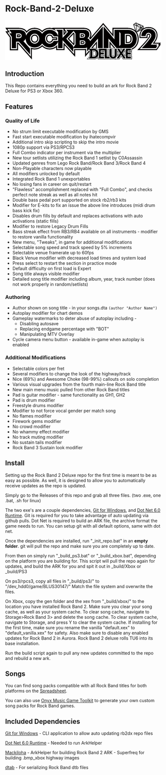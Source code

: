# Rock-Band-2-Deluxe

![Header Image](dependencies/header.png)

## Introduction

This Repo contains everything you need to build an ark for Rock Band 2 Deluxe for PS3 or Xbox 360.

## Features

### Quality of Life
* No strum limit executable modification by GMS
* Fast start executable modification by ihatecompvir
* Additional intro skip scripting to skip the intro movie
* 1080p support via PS3/RPCS3
* Full Combo indicator per instrument via the multiplier
* New tour setlists utilizing the Rock Band 1 setlist by C0Assassin
* Updated genres from Lego Rock Band/Rock Band 3/Rock Band 4
* Non-Playable characters now playable
* All modifiers unlocked by default
* Integrated Rock Band 1 unexportables
* No losing fans in career on quit/restart
* "Flawless" accomplishment replaced with "Full Combo", and checks perfect note streak as well as all notes hit
* Double bass pedal port supported on stock rb2/rb3 kits
* Modifier for E-kits to fix an issue the above line introduces (midi drum bass kick fix)
* Disables drum fills by default and replaces activations with auto activations (static fills)
* Modifier to restore Legacy Drum Fills
* Bass streak effect from RB3/RB4 available on all instruments - modifier to restore vanilla functionality
* New menu, "Tweaks", in game for additional modifications
* Selectable song speed and track speed by 5% increments
* Selectable venue framerate up to 60fps
* Black Venue modifier with decreased load times and system load
* Press select to restart the section in practice mode
* Default difficulty on first load is Expert
* Song title always visible modifier
* Detailed song title modifier including album, year, track number (does not work properly in random/setlists)

### Authoring
* Author shown on song title - in your songs.dta `(author "Author Name")`
* Autoplay modifier for chart demos
* Gameplay watermarks to deter abuse of autoplay including -
    * Disabling autosave
    * Replacing endgame percentage with "BOT"
    * Manipulating MTV Overlay
* Cycle camera menu button - available in-game when autoplay is enabled

### Additional Modifications
* Selectable colors per fret
* Several modifiers to change the look of the highway/track
* Nice (69%) and Awesome Choke (98-99%) callouts on solo completion
* Various visual upgrades from the fourth main-line Rock Band title
* New main menu music pulled from other Rock Band titles
* Pad is guitar modifier - same functionality as GH1, GH2
* Pad is drum modifier
* Freestyle drums modifier
* Modifier to not force vocal gender per match song
* No flames modifier
* Firework gems modifier
* No crowd modifier
* No whammy effect modifier
* No track muting modifier
* No sustain tails modifier
* Rock Band 3 Sustain look modifier

## Install

Setting up the Rock Band 2 Deluxe repo for the first time is meant to be as easy as possible.
As well, it is designed to allow you to automatically receive updates as the repo is updated.

Simply go to the Releases of this repo and grab all three files. (two .exe, one .bat, .sh for linux)

The two exe's are a couple dependencies, [Git for Windows](https://gitforwindows.org/), and [Dot Net 6.0 Runtime](https://dotnet.microsoft.com/en-us/download/dotnet/6.0/runtime).
Git is required for you to take advantage of auto updating via github pulls. Dot Net is required to build an ARK file, the archive format the game needs to run.
You can setup git with all default options, same with dot net.

Once the dependencies are installed, run "_init_repo.bat" in an **empty folder**. git will pull the repo and make sure you are completely up to date.

From then on simply run "_build_ps3.bat" or "_build_xbox.bat", depending on the platform you are building for. This script will pull the repo again for updates, and build the ARK for you and spit it out in _build/Xbox or _build/PS3

On ps3/rpcs3, copy all files in "_build/ps3/" to "/dev_hdd0/game/BLUS30147/"
Match the file system and overwrite the files.

On Xbox, copy the gen folder and the xex from "_build/xbox/" to the location you have installed Rock Band 2.
Make sure you clear your song cache, as well as your system cache.
To clear song cache, navigate to Storage>Rock Band 3> and delete the song cache.
To clear system cache, navigate to Storage, and press Y to clear the system cache.
If installing for the first time, make sure you rename the vanilla "default.xex" to "default_vanilla.xex" for safety.
Also make sure to disable any enabled updates for Rock Band 2 in Aurora. Rock Band 2 deluxe rolls TU6 into its base installation.

Run the build script again to pull any new updates committed to the repo and rebuild a new ark.

## Songs

You can find song packs compatible with all Rock Band titles for both platforms on the [Spreadsheet](https://docs.google.com/spreadsheets/d/1-3lo2ASxM-3yVr_JH14F7-Lc1v2_FcS5Rv_yDCANEmk/edit#gid=0).


You can also use [Onyx Music Game Toolkit](https://github.com/mtolly/onyxite-customs) to generate your own custom song packs for Rock Band games.

## Included Dependencies

[Git for Windows](https://gitforwindows.org/) - CLI application to allow auto updating rb2dx repo files

[Dot Net 6.0 Runtime](https://dotnet.microsoft.com/en-us/download/dotnet/6.0/runtime) - Needed to run ArkHelper

[Mackiloha](https://github.com/PikminGuts92/Mackiloha) - ArkHelper for building Rock Band 2 ARK - Superfreq for building .bmp_xbox highway images

[dtab](https://github.com/mtolly/dtab) - For serializing Rock Band dtb files
